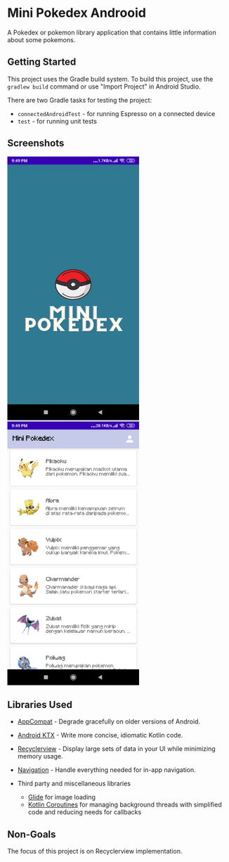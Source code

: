 Mini Pokedex Androoid
=================

A Pokedex or pokemon library application that contains little information about some pokemons.


Getting Started
---------------
This project uses the Gradle build system. To build this project, use the
`gradlew build` command or use "Import Project" in Android Studio.

There are two Gradle tasks for testing the project:
* `connectedAndroidTest` - for running Espresso on a connected device
* `test` - for running unit tests


Screenshots
-----------
<p float="left">
 <img src="splashscreen.jpg" width="300">
 <img src="preview.jpg" width="300">
 </p>



Libraries Used
--------------

  * [AppCompat][1] - Degrade gracefully on older versions of Android.
  * [Android KTX][2] - Write more concise, idiomatic Kotlin code.
  * [Recyclerview][4] - Display large sets of data in your UI while minimizing memory usage.
  * [Navigation][14] - Handle everything needed for in-app navigation.

* Third party and miscellaneous libraries
  * [Glide][90] for image loading
  * [Kotlin Coroutines][91] for managing background threads with simplified code and reducing needs for callbacks


[1]: https://developer.android.com/topic/libraries/support-library/packages#v7-appcompat
[2]: https://developer.android.com/kotlin/ktx
[4]: https://developer.android.com/jetpack/androidx/releases/recyclerview
[14]: https://developer.android.com/topic/libraries/architecture/navigation/
[16]: https://developer.android.com/topic/libraries/architecture/room
[17]: https://developer.android.com/topic/libraries/architecture/viewmodel
[18]: https://developer.android.com/topic/libraries/architecture/workmanager
[30]: https://developer.android.com/guide/topics/ui
[90]: https://bumptech.github.io/glide/
[91]: https://kotlinlang.org/docs/reference/coroutines-overview.html
[93]: https://developer.android.com/training/dependency-injection



Non-Goals
---------
The focus of this project is on Recyclerview implementation.

